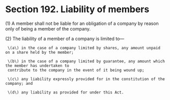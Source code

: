 # Section 192. Liability of members

\(1\) A member shall not be liable for an obligation of a company by reason only of being a member of the company.

\(2\) The liability of a member of a company is limited to—

     \(a\) in the case of a company limited by shares, any amount unpaid on a share held by the member;

     \(b\) in the case of a company limited by guarantee, any amount which the member has undertaken to  
     contribute to the company in the event of it being wound up;

     \(c\) any liability expressly provided for in the constitution of the company; and

     \(d\) any liability as provided for under this Act.

